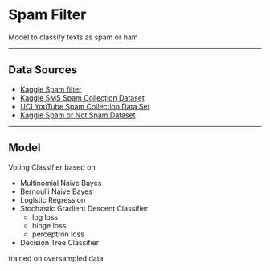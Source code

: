 # Spam Filter

Model to classify texts as spam or ham
___
## Data Sources

* [Kaggle Spam filter](https://www.kaggle.com/karthickveerakumar/spam-filter)
* [Kaggle SMS Spam Collection Dataset](https://www.kaggle.com/uciml/sms-spam-collection-dataset)
* [UCI YouTube Spam Collection Data Set](https://archive.ics.uci.edu/ml/datasets/YouTube+Spam+Collection)
* [Kaggle Spam or Not Spam Dataset](https://www.kaggle.com/ozlerhakan/spam-or-not-spam-dataset)
___
## Model
Voting Classifier based on 
* Multinomial Naive Bayes
* Bernoulli Naive Bayes
* Logistic Regression
* Stochastic Gradient Descent Classifier
  * log loss
  * hinge loss
  * perceptron loss
* Decision Tree Classifier

trained on oversampled data
